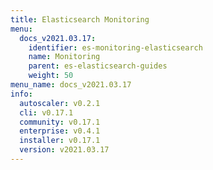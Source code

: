 ```yaml
---
title: Elasticsearch Monitoring
menu:
  docs_v2021.03.17:
    identifier: es-monitoring-elasticsearch
    name: Monitoring
    parent: es-elasticsearch-guides
    weight: 50
menu_name: docs_v2021.03.17
info:
  autoscaler: v0.2.1
  cli: v0.17.1
  community: v0.17.1
  enterprise: v0.4.1
  installer: v0.17.1
  version: v2021.03.17
---
```


